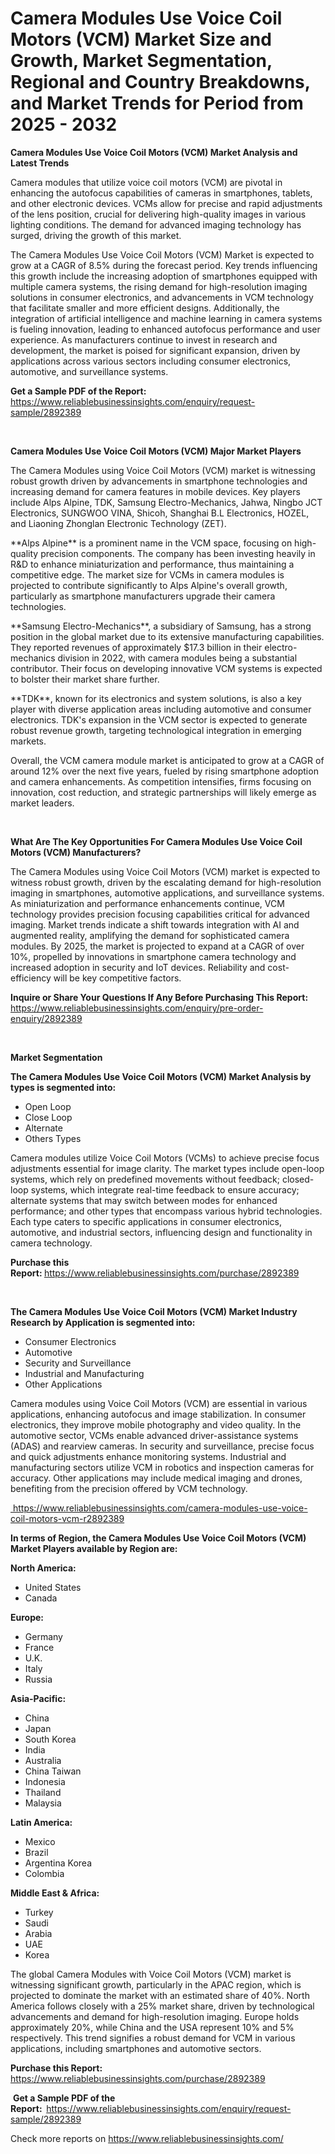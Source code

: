 <p><h1>Camera Modules Use Voice Coil Motors (VCM) Market Size and Growth, Market Segmentation, Regional and Country Breakdowns, and Market Trends for Period from 2025 -  2032</h1></p><p><strong>Camera Modules Use Voice Coil Motors (VCM) Market Analysis and Latest Trends</strong></p>
<p><p>Camera modules that utilize voice coil motors (VCM) are pivotal in enhancing the autofocus capabilities of cameras in smartphones, tablets, and other electronic devices. VCMs allow for precise and rapid adjustments of the lens position, crucial for delivering high-quality images in various lighting conditions. The demand for advanced imaging technology has surged, driving the growth of this market.</p><p>The Camera Modules Use Voice Coil Motors (VCM) Market is expected to grow at a CAGR of 8.5% during the forecast period. Key trends influencing this growth include the increasing adoption of smartphones equipped with multiple camera systems, the rising demand for high-resolution imaging solutions in consumer electronics, and advancements in VCM technology that facilitate smaller and more efficient designs. Additionally, the integration of artificial intelligence and machine learning in camera systems is fueling innovation, leading to enhanced autofocus performance and user experience. As manufacturers continue to invest in research and development, the market is poised for significant expansion, driven by applications across various sectors including consumer electronics, automotive, and surveillance systems.</p></p>
<p><strong>Get a Sample PDF of the Report:&nbsp;</strong> <a href="https://www.reliablebusinessinsights.com/enquiry/request-sample/2892389?utm_campaign=3292&utm_medium=2&utm_source=Github&utm_content=ia&utm_term=15032025&utm_id=camera-modules-use-voice-coil-motors-vcm">https://www.reliablebusinessinsights.com/enquiry/request-sample/2892389</a></p>
<p>&nbsp;</p>
<p><strong>Camera Modules Use Voice Coil Motors (VCM) Major Market Players</strong></p>
<p><p>The Camera Modules using Voice Coil Motors (VCM) market is witnessing robust growth driven by advancements in smartphone technologies and increasing demand for camera features in mobile devices. Key players include Alps Alpine, TDK, Samsung Electro-Mechanics, Jahwa, Ningbo JCT Electronics, SUNGWOO VINA, Shicoh, Shanghai B.L Electronics, HOZEL, and Liaoning Zhonglan Electronic Technology (ZET).</p><p>**Alps Alpine** is a prominent name in the VCM space, focusing on high-quality precision components. The company has been investing heavily in R&D to enhance miniaturization and performance, thus maintaining a competitive edge. The market size for VCMs in camera modules is projected to contribute significantly to Alps Alpine's overall growth, particularly as smartphone manufacturers upgrade their camera technologies.</p><p>**Samsung Electro-Mechanics**, a subsidiary of Samsung, has a strong position in the global market due to its extensive manufacturing capabilities. They reported revenues of approximately $17.3 billion in their electro-mechanics division in 2022, with camera modules being a substantial contributor. Their focus on developing innovative VCM systems is expected to bolster their market share further.</p><p>**TDK**, known for its electronics and system solutions, is also a key player with diverse application areas including automotive and consumer electronics. TDK's expansion in the VCM sector is expected to generate robust revenue growth, targeting technological integration in emerging markets.</p><p>Overall, the VCM camera module market is anticipated to grow at a CAGR of around 12% over the next five years, fueled by rising smartphone adoption and camera enhancements. As competition intensifies, firms focusing on innovation, cost reduction, and strategic partnerships will likely emerge as market leaders.</p></p>
<p>&nbsp;</p>
<p><strong>What Are The Key Opportunities For Camera Modules Use Voice Coil Motors (VCM) Manufacturers?</strong></p>
<p><p>The Camera Modules using Voice Coil Motors (VCM) market is expected to witness robust growth, driven by the escalating demand for high-resolution imaging in smartphones, automotive applications, and surveillance systems. As miniaturization and performance enhancements continue, VCM technology provides precision focusing capabilities critical for advanced imaging. Market trends indicate a shift towards integration with AI and augmented reality, amplifying the demand for sophisticated camera modules. By 2025, the market is projected to expand at a CAGR of over 10%, propelled by innovations in smartphone camera technology and increased adoption in security and IoT devices. Reliability and cost-efficiency will be key competitive factors.</p></p>
<p><strong>Inquire or Share Your Questions If Any Before Purchasing This Report:</strong> <a href="https://www.reliablebusinessinsights.com/enquiry/pre-order-enquiry/2892389?utm_campaign=3292&utm_medium=2&utm_source=Github&utm_content=ia&utm_term=15032025&utm_id=camera-modules-use-voice-coil-motors-vcm">https://www.reliablebusinessinsights.com/enquiry/pre-order-enquiry/2892389</a></p>
<p>&nbsp;</p>
<p><strong>Market Segmentation</strong></p>
<p><strong>The Camera Modules Use Voice Coil Motors (VCM) Market Analysis by types is segmented into:</strong></p>
<p><ul><li>Open Loop</li><li>Close Loop</li><li>Alternate</li><li>Others Types</li></ul></p>
<p><p>Camera modules utilize Voice Coil Motors (VCMs) to achieve precise focus adjustments essential for image clarity. The market types include open-loop systems, which rely on predefined movements without feedback; closed-loop systems, which integrate real-time feedback to ensure accuracy; alternate systems that may switch between modes for enhanced performance; and other types that encompass various hybrid technologies. Each type caters to specific applications in consumer electronics, automotive, and industrial sectors, influencing design and functionality in camera technology.</p></p>
<p><strong>Purchase this Report:&nbsp;</strong><a href="https://www.reliablebusinessinsights.com/purchase/2892389?utm_campaign=3292&utm_medium=2&utm_source=Github&utm_content=ia&utm_term=15032025&utm_id=camera-modules-use-voice-coil-motors-vcm">https://www.reliablebusinessinsights.com/purchase/2892389</a></p>
<p>&nbsp;</p>
<p><strong>The Camera Modules Use Voice Coil Motors (VCM) Market Industry Research by Application is segmented into:</strong></p>
<p><ul><li>Consumer Electronics</li><li>Automotive</li><li>Security and Surveillance</li><li>Industrial and Manufacturing</li><li>Other Applications</li></ul></p>
<p><p>Camera modules using Voice Coil Motors (VCM) are essential in various applications, enhancing autofocus and image stabilization. In consumer electronics, they improve mobile photography and video quality. In the automotive sector, VCMs enable advanced driver-assistance systems (ADAS) and rearview cameras. In security and surveillance, precise focus and quick adjustments enhance monitoring systems. Industrial and manufacturing sectors utilize VCM in robotics and inspection cameras for accuracy. Other applications may include medical imaging and drones, benefiting from the precision offered by VCM technology.</p></p>
<p><a href="https://www.reliablebusinessinsights.com/camera-modules-use-voice-coil-motors-vcm-r2892389?utm_campaign=3292&utm_medium=2&utm_source=Github&utm_content=ia&utm_term=15032025&utm_id=camera-modules-use-voice-coil-motors-vcm">&nbsp;https://www.reliablebusinessinsights.com/camera-modules-use-voice-coil-motors-vcm-r2892389</a></p>
<p><strong>In terms of Region, the Camera Modules Use Voice Coil Motors (VCM) Market Players available by Region are:</strong></p>
<p>
    <p> <strong> North America: </strong>
        <ul>
            <li>United States</li>
            <li>Canada</li>
        </ul>
        </p> 
    <p> <strong> Europe: </strong>
        <ul>
            <li>Germany</li>
            <li>France</li>
            <li>U.K.</li>
            <li>Italy</li>
            <li>Russia</li>
        </ul>
        </p> 
    <p> <strong> Asia-Pacific: </strong>
        <ul>
            <li>China</li>
            <li>Japan</li>
            <li>South Korea</li>
            <li>India</li>
            <li>Australia</li>
            <li>China Taiwan</li>
            <li>Indonesia</li>
            <li>Thailand</li>
            <li>Malaysia</li>
        </ul>
        </p> 
    <p> <strong> Latin America: </strong>
        <ul>
            <li>Mexico</li>
            <li>Brazil</li>
            <li>Argentina Korea</li>
            <li>Colombia</li>
        </ul>
        </p> 
    <p> <strong> Middle East & Africa: </strong>
        <ul>
            <li>Turkey</li>
            <li>Saudi</li>
            <li>Arabia</li>
            <li>UAE</li>
            <li>Korea</li>
        </ul>
    </p>
    </p>
<p><p>The global Camera Modules with Voice Coil Motors (VCM) market is witnessing significant growth, particularly in the APAC region, which is projected to dominate the market with an estimated share of 40%. North America follows closely with a 25% market share, driven by technological advancements and demand for high-resolution imaging. Europe holds approximately 20%, while China and the USA represent 10% and 5% respectively. This trend signifies a robust demand for VCM in various applications, including smartphones and automotive sectors.</p></p>
<p><strong>Purchase this Report: </strong><a href="https://www.reliablebusinessinsights.com/purchase/2892389?utm_campaign=3292&utm_medium=2&utm_source=Github&utm_content=ia&utm_term=15032025&utm_id=camera-modules-use-voice-coil-motors-vcm">https://www.reliablebusinessinsights.com/purchase/2892389</a></p>
<p>&nbsp;<strong>Get a Sample PDF of the Report:&nbsp;&nbsp;</strong><a href="https://www.reliablebusinessinsights.com/enquiry/request-sample/2892389?utm_campaign=3292&utm_medium=2&utm_source=Github&utm_content=ia&utm_term=15032025&utm_id=camera-modules-use-voice-coil-motors-vcm">https://www.reliablebusinessinsights.com/enquiry/request-sample/2892389</a></p>
<p><strong></strong></p>
<p>Check more reports on <a href="https://www.reliablebusinessinsights.com/?utm_campaign=3292&utm_medium=2&utm_source=Github&utm_content=ia&utm_term=15032025&utm_id=camera-modules-use-voice-coil-motors-vcm">https://www.reliablebusinessinsights.com/</a></p>